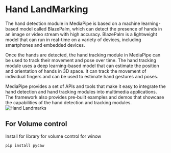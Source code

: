# Hand LandMarking

The hand detection module in MediaPipe is based on a machine learning-based model called BlazePalm, which can detect the presence of hands in an image or video stream with high accuracy. BlazePalm is a lightweight model that can run in real-time on a variety of devices, including smartphones and embedded devices.

Once the hands are detected, the hand tracking module in MediaPipe can be used to track their movement and pose over time. The hand tracking module uses a deep learning-based model that can estimate the position and orientation of hands in 3D space. It can track the movement of individual fingers and can be used to estimate hand gestures and poses.

MediaPipe provides a set of APIs and tools that make it easy to integrate the hand detection and hand tracking modules into multimedia applications. The framework also provides pre-built examples and demos that showcase the capabilities of the hand detection and tracking modules.
![Hand Landmarks](https://developers.google.com/static/mediapipe/images/solutions/hand-landmarks.png)

## For Volume control
Install for library for volume control for winow
```python
pip install pycaw
```

